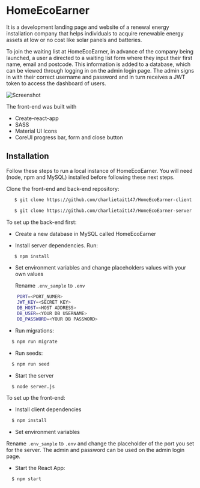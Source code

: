 
# HomeEcoEarner

It is a development landing page and website of a renewal energy installation company that helps individuals to acquire renewable energy assets at low or no cost like solar panels and batteries. 

To join the waiting list at HomeEcoEarner, in advance of the company being launched, a user a directed to a waiting list form where they input their first name, email and postcode. This information is added to a database, which can be viewed through logging in on the admin login page. The admin signs in with their correct username and password and in turn receives a JWT token to access the dashboard of users.

![Screenshot](https://drive.google.com/uc?id=1Vz-WZ6nnm9iw0fbAD6WCk8BnrMA4SVS6)

The front-end was built with 
- Create-react-app
- SASS 
- Material UI Icons
- CoreUI progress bar, form and close button


## Installation
Follow these steps to run a local instance of HomeEcoEarner. You will need (node, npm and MySQL) installed before following these next steps.

Clone the front-end and back-end repository:

```bash
   $ git clone https://github.com/charlietait147/HomeEcoEarner-client

   $ git clone https://github.com/charlietait147/HomeEcoEarner-server
```

To set up the back-end first:

- Create a new database in MySQL called HomeEcoEarner

- Install server dependencies. Run:

```bash
   $ npm install
```
-  Set environment variables and change placeholders values with your own values
    
    Rename 
    `.env_sample` to `.env`

```bash
    PORT=<PORT_NUMER>
    JWT_KEY=<SECRET KEY>
    DB_HOST=<HOST ADDRESS>
    DB_USER=<YOUR DB USERNAME>
    DB_PASSWORD=<YOUR DB PASSWORD> 
```

- Run migrations:

```bash
  $ npm run migrate
```

-  Run seeds:

```bash
  $ npm run seed
```


- Start the server

```bash
  $ node server.js
```

To set up the front-end:

- Install client dependencies

```bash
  $ npm install
```

- Set environment variables

Rename 
    `.env_sample` to `.env` and change the placeholder of the port you set for the server. The admin and password can be used on the admin login page.

- Start the React App:

```bash
  $ npm start
```



    